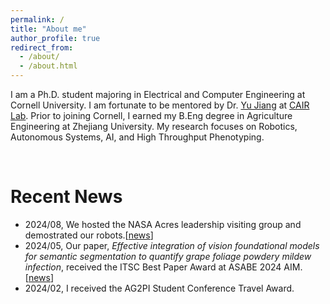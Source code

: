 ```yaml
---
permalink: /
title: "About me"
author_profile: true
redirect_from: 
  - /about/
  - /about.html
---
```


I am a Ph.D. student majoring in Electrical and Computer Engineering at Cornell University. I am fortunate to be mentored by Dr. [Yu Jiang](https://cals.cornell.edu/yu-jiang) at [CAIR Lab](https://cair.cals.cornell.edu/). Prior to joining Cornell, I earned my B.Eng degree in Agriculture Engineering at Zhejiang University. My research focuses on Robotics, Autonomous Systems, AI, and High Throughput Phenotyping.

<br/>

# Recent News
- 2024/08, We hosted the NASA Acres leadership visiting group and demostrated our robots.[[news](https://news.cornell.edu/stories/2024/08/space-farm-readying-nasa-satellites-help-growers)]
- 2024/05, Our paper, *Effective integration of vision foundational models for semantic segmentation to quantify grape foliage powdery mildew infection*, received the ITSC Best Paper Award at ASABE 2024 AIM. [[news](https://www.asabe.org/Awards-Competitions/Paper-Awards/ITSC-Paper-Awards)]
- 2024/02, I received the AG2PI Student Conference Travel Award.